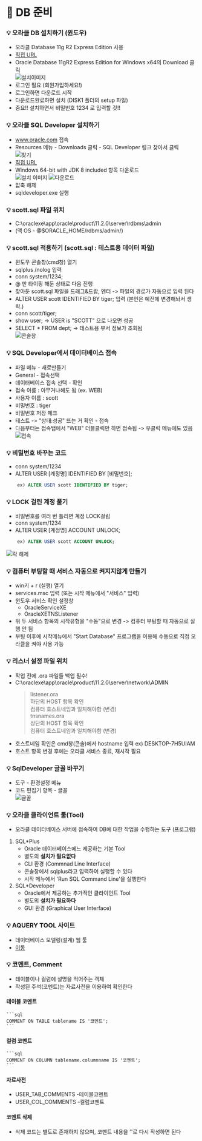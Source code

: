 # :pushpin: DB 준비

### :bulb: 오라클 DB 설치하기 (윈도우)
- 오라클 Database 11g R2 Express Edition 사용
- [직접 URL](https://www.oracle.com/database/technologies/xe-prior-release-downloads.html)
- Oracle Database 11gR2 Express Edition for Windows x64의 Download 클릭   
![설치이미지](https://i.imgur.com/Fk3nq2h.png)
- 로그인 필요 (회원가입하세요!)
- 로그인하면 다운로드 시작
- 다운로드완료하면 설치 (DISK1 폴더의 setup 파일)
- 중요!! 설치하면서 비밀번호 1234 로 입력할 것!!

### :bulb: 오라클 SQL Developer 설치하기
- www.oracle.com 접속
- Resources 메뉴 - Downloads 클릭 - SQL Developer 링크 찾아서 클릭   
![찾기](https://imgur.com/3NCRcmU.png)
- [직접 URL](https://www.oracle.com/tools/downloads/sqldev-downloads.html)   
- Windows 64-bit with JDK 8 included 항목 다운로드   
![설치 이미지](https://imgur.com/vEbEzvH.png)
![다운로드](https://imgur.com/DxyPy5k.png)
- 압축 해제
- sqldeveloper.exe 실행

### :bulb: scott.sql 파일 위치
- C:\oraclexe\app\oracle\product\11.2.0\server\rdbms\admin
- (맥 OS - @$ORACLE_HOME/rdbms/admin/)

### :bulb: scott.sql 적용하기 (scott.sql : 테스트용 데이터 파일)
- 윈도우 콘솔창(cmd창) 열기
- sqlplus /nolog 입력
- conn system/1234;
- @ 만 타이핑 해둔 상태로 다음 진행
- 찾아둔 scott.sql 파일을 드래그&드랍, 엔터 -> 파일의 경로가 자동으로 입력 된다
- ALTER USER scott IDENTIFIED BY tiger; 입력 (본인은 예전에 변경해놔서 생략.)
- conn scott/tiger;
- show user; -> USER is "SCOTT" 으로 나오면 성공
- SELECT * FROM dept; -> 테스트용 부서 정보가 조회됨   
![콘솔창](https://imgur.com/OnrSQiA.png)

### :bulb: SQL Developer에서 데이터베이스 접속
- 파일 메뉴 - 새로만들기
- General - 접속선택
- 데이터베이스 접속 선택 - 확인
- 접속 이름 : 아무거나해도 됨 (ex. WEB)
- 사용자 이름 : scott
- 비밀번호 : tiger
- 비밀번호 저장 체크
- 테스트 -> "상태:성공" 뜨는 거 확인 - 접속
- 다음부터는 접속탭에서 "WEB" 더블클릭만 하면 접속됨 -> 우클릭 메뉴에도 있음   
![접속](https://i.imgur.com/rm8zUXZ.png)

### :bulb: 비밀번호 바꾸는 코드
- conn system/1234
- ALTER USER [계정명] IDENTIFIED BY [비밀번호];
```sql
    ex)	ALTER USER scott IDENTIFIED BY tiger;
```

### :bulb: LOCK 걸린 계정 풀기
- 비밀번호를 여러 번 틀리면 계정 LOCK걸림
- conn system/1234
- ALTER USER [계정명] ACCOUNT UNLOCK;
```sql
	ex) ALTER USER scott ACCOUNT UNLOCK;
```
![락 해제](https://imgur.com/MJVyK16.png)

### :bulb: 컴퓨터 부팅할 때 서비스 자동으로 켜지지않게 만들기
- win키 + r (실행) 열기
- services.msc 입력 (또는 시작 메뉴에서 "서비스" 입력)
- 윈도우 서비스 확인 설정창
    - OracleServiceXE
    - OracleXETNSListener
- 위 두 서비스 항목의 시작유형을 "수동"으로 변경 -> 컴퓨터 부팅할 때 자동으로 실행 안 됨
- 부팅 이후에 시작메뉴에서 "Start Database" 프로그램을 이용해 수동으로 직접 오라클을 켜야 사용 가능

### :bulb: 리스너 설정 파일 위치
- 작업 전에 .ora 파일들 백업 필수!
- C:\oraclexe\app\oracle\product\11.2.0\server\network\ADMIN
  > listener.ora   
	하단의 HOST 항목 확인   
	컴퓨터 호스트네임과 일치해야함 (변경)    
  > tnsnames.ora   
	상단의 HOST 항목 확인   
	컴퓨터 호스트네임과 일치해야함 (변경)   
- 호스트네임 확인은 cmd창(콘솔)에서 hostname 입력 ex) DESKTOP-7H5UIAM
- 호스트 항목 변경 후에는 오라클 서비스 종료, 재시작 필요

### :bulb: SqlDeveloper 글꼴 바꾸기
- 도구 - 환경설정 메뉴
- 코드 편집기 항목 - 글꼴   
![글꼴](https://i.imgur.com/aTkb0oi.png)

### :bulb: 오라클 클라이언트 툴(Tool)
- 오라클 데이터베이스 서버에 접속하여 DB에 대한 작업을 수행하는 도구 (프로그램)
1. SQL*Plus
	- Oracle 데이터베이스에느 제공하는 기본 Tool
	- 별도의 **설치가 필요없다**
	- CLI 환경 (Commnad Line Interface)
	- 콘솔창에서 sqlplus라고 입력하여 실행할 수 있다
	- 시작 메뉴에서 'Run SQL Command Line'을 실행한다
2. SQL*Developer
	- Oracle에서 제공하는 추가적인 클라이언트 Tool
	- 별도의 **설치가 필요하다**
	- GUI 환경 (Graphical User Interface)

### :bulb: AQUERY TOOL 사이트
- 데이터베이스 모델링(설계) 웹 툴
- [이동](https://aquerytool.com/)

### :bulb: 코멘트, Comment
- 테이블이나 컬럼에 설명을 적어주는 객체
- 작성된 주석(코멘트)는 자료사전을 이용하여 확인한다
#### 테이블 코멘트
	```sql
	COMMENT ON TABLE tablename IS '코멘트';
	```
#### 컬럼 코멘트
	```sql
	COMMENT ON COLUMN tablename.columnname IS '코멘트';
	```
#### 자료사전
- USER_TAB_COMMENTS -테이블코멘트
- USER_COL_COMMENTS -컬럼코멘트
#### 코멘트 삭제
- 삭제 코드는 별도로 존재하지 않으며, 코멘트 내용을 ''로 다시 작성하면 된다
